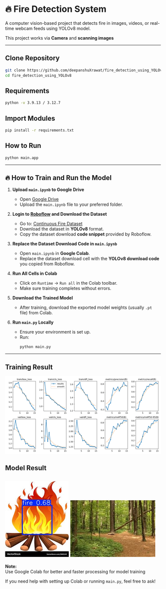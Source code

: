 # 🔥 Fire Detection System

A computer vision-based project that detects fire in images, videos, or real-time webcam feeds using YOLOv8 model.

This project works via **Camera** and **scanning images**

---

## Clone Repository

```bash
git clone https://github.com/deepanshuXrawat/fire_detection_using_YOLOv8.git
cd fire_detection_using_YOLOv8
```


## Requirements

```bash
python -v 3.9.13 / 3.12.7
```

## Import Modules

```bash
pip install -r requirements.txt
```

## How to Run

```bash
python main.app
```

--- 



## 🔥 How to Train and Run the Model

1. **Upload `main.ipynb` to Google Drive**
   - Open [Google Drive](https://drive.google.com/)
   - Upload the `main.ipynb` file to your preferred folder.

2. **Login to [Roboflow](https://roboflow.com/) and Download the Dataset**
   - Go to: [Continuous Fire Dataset](https://universe.roboflow.com/-jwzpw/continuous_fire/dataset/6#)
   - Download the dataset in **YOLOv8** format.
   - Copy the dataset download **code snippet** provided by Roboflow.

3. **Replace the Dataset Download Code in `main.ipynb`**
   - Open `main.ipynb` in **Google Colab**.
   - Replace the dataset download cell with the **YOLOv8 download code** you copied from Roboflow.

4. **Run All Cells in Colab**
   - Click on `Runtime` → `Run all` in the Colab toolbar.
   - Make sure training completes without errors.

5. **Download the Trained Model**
   - After training, download the exported model weights (usually `.pt` file) from Colab.

6. **Run `main.py` Locally**
   - Ensure your environment is set up.
   - Run:
     ```bash
     python main.py
     ```

---

## Training Result
![Alt text](assests/result.png)

## Model Result

![Alt text](runs\detect\predict\example_1.jpg)    ![Alt text](runs\detect\predict2\example_2.jpg)
---

**Note:**  
Use Google Colab for better and faster processing for model training

If you need help with setting up Colab or running `main.py`, feel free to ask!
